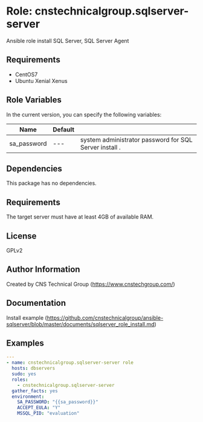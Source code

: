 Role: cnstechnicalgroup.sqlserver-server
========

Ansible role install SQL Server, SQL Server Agent

Requirements
------------

* CentOS7 
* Ubuntu Xenial Xenus

Role Variables
--------------

In the current version, you can specify the following variables:

| Name                  | Default |                                                              |
|-----------------------|---------|--------------------------------------------------------------|
| sa_password           |   ---   | system administrator password for SQL Server install .  |


Dependencies
------------

This package has no dependencies.


Requirements
------------

The target server must have at least 4GB of available RAM. 


License
-------

GPLv2

Author Information
------------------

Created by CNS Technical Group (https://www.cnstechgroup.com/)

Documentation
------------------

Install example (https://github.com/cnstechnicalgroup/ansible-sqlserver/blob/master/documents/sqlserver_role_install.md)

Examples
--------

```yaml
---
- name: cnstechnicalgroup.sqlserver-server role 
  hosts: dbservers
  sudo: yes
  roles: 
    - cnstechnicalgroup.sqlserver-server
  gather_facts: yes
  environment:
    SA_PASSWORD: "{{sa_password}}"
    ACCEPT_EULA: "Y"
    MSSQL_PID: "evaluation"


```
